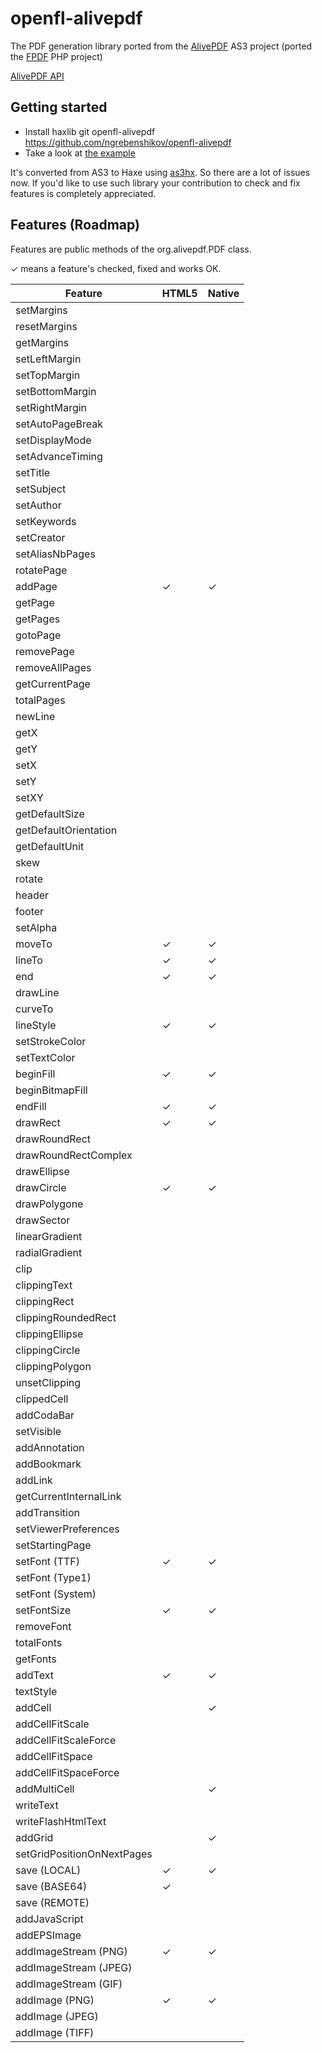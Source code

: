# openfl-alivepdf
The PDF generation library ported from the [AlivePDF](http://alivepdf.bytearray.org) AS3 project (ported the [FPDF](http://www.fpdf.org) PHP project)

[AlivePDF API](http://alivepdf.bytearray.org/alivepdf-asdoc/)

## Getting started
- Install haxlib git openfl-alivepdf https://github.com/ngrebenshikov/openfl-alivepdf
- Take a look at [the example](https://github.com/ngrebenshikov/openfl-alivepdf/blob/master/example/src/Main.hx)

It's converted from AS3 to Haxe using [as3hx](https://github.com/HaxeFoundation/as3hx). So there are a lot of issues now. If you'd like to use such library your contribution to check and fix features is completely appreciated.

## Features (Roadmap)

Features are public methods of the org.alivepdf.PDF class.

✓ means a feature's checked, fixed and works OK.

Feature | HTML5 | Native
--- | --- | ---
setMargins |  |
resetMargins |  |
getMargins |  |
setLeftMargin |  |
setTopMargin |  |
setBottomMargin |  |
setRightMargin |  |
setAutoPageBreak |  |
setDisplayMode |  |
setAdvanceTiming |  |
setTitle |  |
setSubject |  |
setAuthor |  |
setKeywords |  |
setCreator |  |
setAliasNbPages |  |
rotatePage |  |
addPage | ✓ | ✓
getPage |  |
getPages |  |
gotoPage |  |
removePage |  |
removeAllPages |  |
getCurrentPage |  |
totalPages |  |
newLine |  |
getX |  |
getY |  |
setX |  |
setY |  |
setXY |  |
getDefaultSize |  |
getDefaultOrientation |  |
getDefaultUnit |  |
skew |  |
rotate |  |
header |  |
footer |  |
setAlpha |  |
moveTo | ✓ | ✓
lineTo | ✓ | ✓
end | ✓ | ✓
drawLine |  |
curveTo |  |
lineStyle | ✓ | ✓
setStrokeColor |  |
setTextColor |  |
beginFill | ✓ | ✓
beginBitmapFill |  |
endFill | ✓ | ✓
drawRect | ✓ | ✓
drawRoundRect |  |
drawRoundRectComplex |  |
drawEllipse |  |
drawCircle | ✓ | ✓
drawPolygone |  |
drawSector |  |
linearGradient |  |
radialGradient |  |
clip |  |
clippingText |  |
clippingRect |  |
clippingRoundedRect |  |
clippingEllipse |  |
clippingCircle |  |
clippingPolygon |  |
unsetClipping |  |
clippedCell |  |
addCodaBar |  |
setVisible |  |
addAnnotation |  |
addBookmark |  |
addLink |  |
getCurrentInternalLink |  |
addTransition |  |
setViewerPreferences |  |
setStartingPage |  |
setFont (TTF) | ✓ | ✓
setFont (Type1) |  |
setFont (System) |  |
setFontSize | ✓ | ✓
removeFont |  |
totalFonts |  |
getFonts |  |
addText | ✓ | ✓
textStyle |  |
addCell |  | ✓
addCellFitScale |  |
addCellFitScaleForce |  |
addCellFitSpace |  |
addCellFitSpaceForce |  |
addMultiCell |  | ✓
writeText |  |
writeFlashHtmlText |  |
addGrid |  | ✓
setGridPositionOnNextPages |  |
save (LOCAL) | ✓ | ✓
save (BASE64) | ✓ |
save (REMOTE) |  |
addJavaScript |  |
addEPSImage |  |
addImageStream (PNG) | ✓ | ✓
addImageStream (JPEG) |  |
addImageStream (GIF) |  |
addImage (PNG) | ✓ | ✓
addImage (JPEG) |  |
addImage (TIFF) |  |
